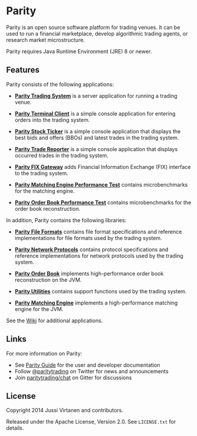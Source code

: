 Parity
======

Parity is an open source software platform for trading venues. It can be
used to run a financial marketplace, develop algorithmic trading agents,
or research market microstructure.

Parity requires Java Runtime Environment (JRE) 8 or newer.


Features
--------

Parity consists of the following applications:

- [**Parity Trading System**](parity-system) is a server application for
  running a trading venue.

- [**Parity Terminal Client**](applications/client) is a simple console
  application for entering orders into the trading system.

- [**Parity Stock Ticker**](parity-ticker) is a simple console application
  that displays the best bids and offers (BBOs) and latest trades in the
  trading system.

- [**Parity Trade Reporter**](parity-reporter) is a simple console application
  that displays occurred trades in the trading system.

- [**Parity FIX Gateway**](applications/fix) adds Financial Information
  Exchange (FIX) interface to the trading system.

- [**Parity Matching Engine Performance Test**](tests/match-perf-test)
  contains microbenchmarks for the matching engine.

- [**Parity Order Book Performance Test**](tests/book-perf-test) contains
  microbenchmarks for the order book reconstruction.

In addition, Parity contains the following libraries:

- [**Parity File Formats**](libraries/file) contains file format
  specifications and reference implementations for file formats used by the
  trading system.

- [**Parity Network Protocols**](parity-net) contains protocol specifications
  and reference implementations for network protocols used by the trading
  system.

- [**Parity Order Book**](libraries/book) implements high-performance order
  book reconstruction on the JVM.

- [**Parity Utilities**](parity-util) contains support functions used by the
  trading system.

- [**Parity Matching Engine**](libraries/match) implements a high-performance
  matching engine for the JVM.

See the [Wiki][] for additional applications.

  [Wiki]: https://github.com/paritytrading/parity/wiki


Links
-----

For more information on Parity:

- See [Parity Guide](https://github.com/paritytrading/documentation) for the
  user and developer documentation
- Follow [@paritytrading](https://twitter.com/paritytrading) on Twitter for
  news and announcements
- Join [paritytrading/chat](https://gitter.im/paritytrading/chat) on Gitter
  for discussions


License
-------

Copyright 2014 Jussi Virtanen and contributors.

Released under the Apache License, Version 2.0. See `LICENSE.txt` for details.
